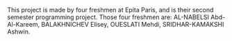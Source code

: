 This project is made by four freshmen at Epita Paris, and is their second semester programming project. 
Those four freshmen are:
AL-NABELSI Abd-Al-Kareem,
BALAKHNICHEV Elisey,
OUESLATI Mehdi,
SRIDHAR-KAMAKSHI Ashwin.
